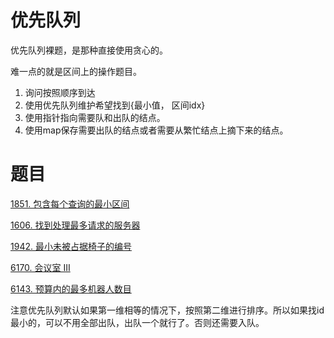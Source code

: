 # 优先队列 



优先队列裸题，是那种直接使用贪心的。

难一点的就是区间上的操作题目。



1. 询问按照顺序到达
2. 使用优先队列维护希望找到{最小值， 区间idx}
3. 使用指针指向需要队和出队的结点。
4. 使用map保存需要出队的结点或者需要从繁忙结点上摘下来的结点。



# 题目



[1851. 包含每个查询的最小区间](https://leetcode.cn/problems/minimum-interval-to-include-each-query/)

[1606. 找到处理最多请求的服务器](https://leetcode.cn/problems/find-servers-that-handled-most-number-of-requests/)

[1942. 最小未被占据椅子的编号](https://leetcode.cn/problems/the-number-of-the-smallest-unoccupied-chair/)

[6170. 会议室 III](https://leetcode.cn/problems/meeting-rooms-iii/)

[6143. 预算内的最多机器人数目](https://leetcode.cn/problems/maximum-number-of-robots-within-budget/solution/you-xian-dui-lie-lan-shan-chu-by-man-qia-6vy5/)

注意优先队列默认如果第一维相等的情况下，按照第二维进行排序。所以如果找id最小的，可以不用全部出队，出队一个就行了。否则还需要入队。